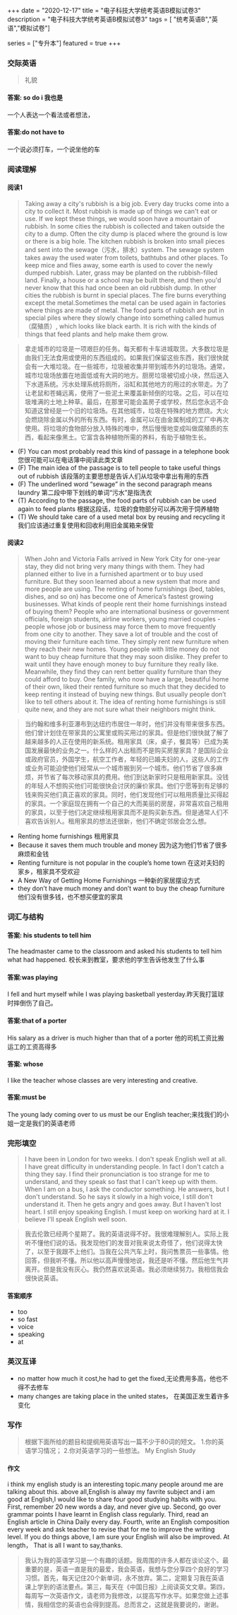 +++
date = "2020-12-17"
title = "电子科技大学统考英语B模拟试卷3"
description = "电子科技大学统考英语B模拟试卷3"
tags = [ "统考英语B","英语","模拟试卷"]
 
series = ["专升本"]
featured = true
+++

### 交际英语
> 礼貌
#### 答案: so do i 我也是
一个人表达一个看法或者想法，
#### 答案:do not have to
一个说必须打车，一个说坐他的车


### 阅读理解
#### 阅读1
> Taking away a city's rubbish is a big job. Every day trucks come into a city to collect it. Most rubbish is made up of things we can't eat or use. If we kept these things, we would soon have a mountain of rubbish.
  In some cities the rubbish is collected and taken outside the city to a dump. Often the city dump is placed where the ground is low or there is a big hole. The kitchen rubbish is broken into small pieces and sent into the sewage（污水，排水）system. The sewage system takes away the used water from toilets, bathtubs and other places.
  To keep mice and flies away, some earth is used to cover the newly dumped rubbish. Later, grass may be planted on the rubbish-filled land. Finally, a house or a school may be built there, and then you'd never know that this had once been an old rubbish dump.
  In other cities the rubbish is burnt in special places. The fire burns everything except the metal.Sometimes the metal can be used again in factories where things are made of metal. The food parts of rubbish are put in special piles where they slowly change into something called humus（腐殖质）, which looks like black earth. It is rich with the kinds of things that feed plants and help make them grow. 

> 拿走城市的垃圾是一项艰巨的任务。每天都有卡车进城取货。大多数垃圾是由我们无法食用或使用的东西组成的。如果我们保留这些东西，我们很快就会有一大堆垃圾。在一些城市，垃圾被收集并带到城市外的垃圾场。通常，城市垃圾场放置在地面低或有大洞的地方。厨房垃圾被切成小块，然后送入下水道系统。污水处理系统将厕所，浴缸和其他地方的用过的水带走。为了让老鼠和苍蝇远离，使用了一些泥土来覆盖新倾倒的垃圾。之后，可以在垃圾堆满的土地上种草。最后，在那里可能会盖房子或学校，然后您永远不会知道这曾经是一个旧的垃圾场。在其他城市，垃圾在特殊的地方燃烧。大火会燃烧除金属以外的所有东西。有时，金属可以在由金属制成的工厂中再次使用。将垃圾的食物部分放入特殊的堆中，然后慢慢地变成叫做腐殖质的东西，看起来像黑土。它富含各种植物所需的养料，有助于植物生长。
* (F) You can most probably read this kind of passage in a telephone book 您很可能可以在电话簿中阅读此类文章
* (F)  The main idea of the passage is to tell people to take useful things out of rubbish 该段落的主要思想是告诉人们从垃圾中拿出有用的东西
* (F) The underlined word “sewage” in the second paragraph means laundry 第二段中带下划线的单词“污水”是指洗衣
* (T) According to the passage, the food parts of rubbish can be used again to feed plants  根据这段话，垃圾的食物部分可以再次用于饲养植物
* (T) We should take care of a used metal box by reusing and recycling it 我们应该通过重复使用和回收利用旧金属箱来保管
#### 阅读2
> When John and Victoria Falls arrived in New York City for one-year stay, they did not bring very many things with them. They had planned either to live in a furnished apartment or to buy used furniture. But they soon learned about a new system that more and more people are using. The renting of home furnishings (bed, tables, dishes, and so on) has become one of America’s fastest growing businesses.
  What kinds of people rent their home furnishings instead of buying them? People who are international business or government officials, foreign students, airline workers, young married couples - people whose job or business may force them to move frequently from one city to another. They save a lot of trouble and the cost of moving their furniture each time. They simply rent new furniture when they reach their new homes. Young people with little money do not want to buy cheap furniture that they may soon dislike. They prefer to wait until they have enough money to buy furniture they really like. Meanwhile, they find they can rent better quality furniture than they could afford to buy.
  One family, who now have a large, beautiful home of their own, liked their rented furniture so much that they decided to keep renting it instead of buying new things. But usually people don’t like to tell others about it. The idea of renting home furnishings is still quite new, and they are not sure what their neighbors might think. 

> 当约翰和维多利亚瀑布到达纽约市居住一年时，他们并没有带来很多东西。他们曾计划住在带家具的公寓里或购买用过的家具。但是他们很快就了解了越来越多的人正在使用的新系统。租用家具（床，桌子，餐具等）已成为美国发展最快的业务之一。什么样的人出租而不是购买房屋家具？是国际企业或政府官员，外国学生，航空工作者，年轻的已婚夫妇的人，这些人的工作或业务可能迫使他们经常从一个城市搬到另一个城市。他们节省了很多麻烦，并节省了每次移动家具的费用。他们到达新家时只是租用新家具。没钱的年轻人不想购买他们可能很快会讨厌的廉价家具。他们宁愿等到有足够的钱来购买他们真正喜欢的家具。同时，他们发现他们可以租用质量比买得起的家具。一个家庭现在拥有一个自己的大而美丽的房屋，非常喜欢自己租用的家具，以至于他们决定继续租用家具而不是购买新东西。但是通常人们不喜欢告诉别人。租用家具的想法还很新，他们不确定邻居会怎么想。

* Renting home furnishings 租用家具
* Because it saves them much trouble and money 因为这为他们节省了很多麻烦和金钱
* Renting furniture is not popular in the couple’s home town 在这对夫妇的家乡，租家具不受欢迎
* A New Way of Getting Home Furnishings  一种新的家居摆设方式
* they don’t have much money and don’t want to buy the cheap furniture 他们没有很多钱，也不想买便宜的家具
### 词汇与结构
#### 答案: his students to tell him
The headmaster came to the classroom and asked his students to tell him what had happened. 校长来到教室，要求他的学生告诉他发生了什么事
#### 答案:was playing
I fell and hurt myself while I was playing basketball yesterday.昨天我打篮球时摔倒伤了自己。
#### 答案:that of a porter
His salary as a driver is much higher than that of a porter  他的司机工资比搬运工的工资高得多
#### 答案: whose
I like the teacher whose  classes are very interesting and creative.
#### 答案:must be
The young lady coming over to us must be our English teacher;来找我们的小姐一定是我们的英语老师


### 完形填空
> I have been in London for two weeks. I don't speak English well at all. I have great difficulty in understanding people. In fact I don't catch a thing they say. I find their pronunciation is too strange for me to understand, and they speak  so fast that I can't keep up with them. When I am on a bus, I ask the conductor something. He answers, but I don't understand. So he says it slowly in a high  voice, I still don't understand it. Then he gets angry and goes away.
  But I haven't lost heart. I still enjoy speaking  English. I must keep on working hard  at it. I believe I'll speak English well soon.

> 我去伦敦已经两个星期了。我的英语说得不好。我很难理解别人。实际上我听不懂他们说的话。我发现他们的发音对我来说太奇怪了，他们说得太快了，以至于我跟不上他们。当我在公共汽车上时，我问售票员一些事情。他回答，但我听不懂。所以他以高声慢慢地说，我还是听不懂。然后他生气并离开。但是我没有灰心。我仍然喜欢说英语。我必须继续努力。我相信我会很快说英语。
#### 答案顺序
* too
* so fast
* voice
* speaking
* at
### 英汉互译
* no matter how much it cost,he had to get the fixed,无论费用多高，他也不得不去修车
* many changes are taking place in the united states， 在美国正发生着许多变化


### 写作 
> 根据下面所给的题目和提纲用英语写出一篇不少于80词的短文。
  1.你的英语学习情况；
  2.你对英语学习的一些想法。
  My English Study

#### 作文
i think my english study is an interesting topic.many people around me are talking about this.
above all,English is alway my favrite subject and i am good at English,I would like to share four good studying habits with you.
First, remember 20 new words a day, and never give up. Second, go over grammar points I have learnt in English class regularly. Third, read an English article in China Daily every day. Fourth, write an English composition every week and ask teacher to revise that for me to improve the writing level. If you do things above, I am sure your English will also be improved. 
At length， That is all I want to say,thanks.   

> 我认为我的英语学习是一个有趣的话题。我周围的许多人都在谈论这个。最重要的是，英语一直是我的最爱，我会英语，我想与您分享四个良好的学习习惯。首先，每天记住20个新单词，永不放弃。第二，定期复习我在英语课上学到的语法要点。第三，每天在《中国日报》上阅读英文文章。第四，每周写一次英语作文，请老师为我修改，以提高写作水平。如果您做上述事情，我相信您的英语也会得到提高。总而言之，这就是我要说的，谢谢。

